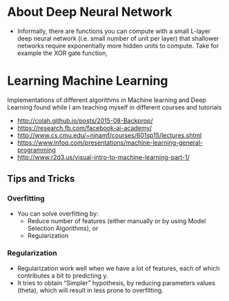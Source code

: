 # About Deep Neural Network
* Informally, there are functions you can compute with a small L-layer deep neural network (i.e. small number of unit per layer) that shallower networks require exponentially more hidden units to compute. Take for example the XOR gate function, 



# Learning Machine Learning
Implementations of different algorithms in Machine learning and Deep Learning found while I am teaching myself in different courses and tutorials
* http://colah.github.io/posts/2015-08-Backprop/
* https://research.fb.com/facebook-ai-academy/ 
* http://www.cs.cmu.edu/~ninamf/courses/601sp15/lectures.shtml
* https://www.infoq.com/presentations/machine-learning-general-programming
* http://www.r2d3.us/visual-intro-to-machine-learning-part-1/

## Tips and Tricks

### Overfitting
* You can solve overfitting by:
  * Reduce number of features (either manually or by using Model Selection Algorithms), or
  * Regularization

### Regularization
* Regularization work well when we have a lot of features, each of which contributes a bit to predicting y.
* It tries to obtain “Simpler” hypothesis, by reducing parameters values (theta), which will result in less prone to overfitting. 

